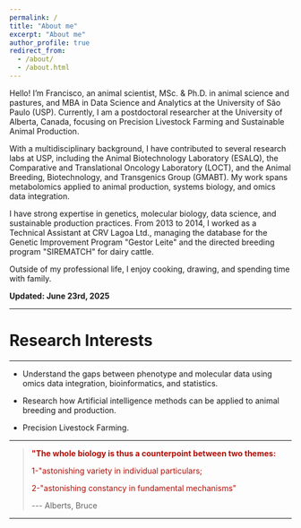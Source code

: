 ```yaml
---
permalink: /
title: "About me"
excerpt: "About me"
author_profile: true
redirect_from: 
  - /about/
  - /about.html
---
```


Hello! I’m Francisco, an animal scientist, MSc. & Ph.D. in animal science and pastures, and MBA in Data Science and Analytics at the University of São Paulo (USP). Currently, I am a postdoctoral researcher at the University of Alberta, Canada, focusing on Precision Livestock Farming and Sustainable Animal Production. 

With a multidisciplinary background, I have contributed to several research labs at USP, including the Animal Biotechnology Laboratory (ESALQ), the Comparative and Translational Oncology Laboratory (LOCT), and the Animal Breeding, Biotechnology, and Transgenics Group (GMABT). My work spans metabolomics applied to animal production, systems biology, and omics data integration.

I have strong expertise in genetics, molecular biology, data science, and sustainable production practices. From 2013 to 2014, I worked as a Technical Assistant at CRV Lagoa Ltd., managing the database for the Genetic Improvement Program "Gestor Leite" and the directed breeding program "SIREMATCH" for dairy cattle.

Outside of my professional life, I enjoy cooking, drawing, and spending time with family.

**Updated: June 23rd, 2025**

------

Research Interests
======
------
* Understand the gaps between phenotype and molecular data using omics data integration, bioinformatics, and statistics.

* Research how Artificial intelligence methods can be applied to animal breeding and production.

* Precision Livestock Farming.

------

>
><b><span style="color:#B10E06">"The whole biology is thus a counterpoint between two themes:</span></b>
>
><span style="color:#B10E06">1-"astonishing variety in individual particulars;</span>
>
><span style="color:#B10E06">2-"astonishing constancy in fundamental mechanisms"</span>
>
>--- Alberts, Bruce
>

-------
